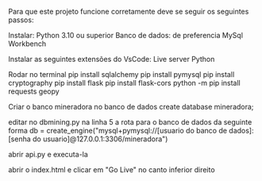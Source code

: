 Para que este projeto funcione corretamente deve se seguir os seguintes passos:

Instalar:
Python 3.10 ou superior
Banco de dados: de preferencia MySql Workbench

Instalar as seguintes extensões do VsCode:
Live server
Python

Rodar no terminal
pip install sqlalchemy
pip install pymysql
pip install cryptography
pip install flask
pip install flask-cors
python -m pip install requests geopy

Criar o banco mineradora no banco de dados
create database mineradora;

editar no dbmining.py na linha 5 a rota para o banco de dados da seguinte forma
db = create_engine("mysql+pymysql://[usuario do banco de dados]:[senha do usuario]@127.0.0.1:3306/mineradora")

abrir api.py e executa-la

abrir o index.html e clicar em "Go Live" no canto inferior direito
